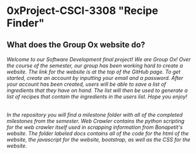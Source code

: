 # 0xProject-CSCI-3308 "Recipe Finder"
## What does the Group Ox website do?
###### Welcome to our Software Development final project! We are Group Ox! Over the course of the semester, our group has been working hard to create a website. The link for the website is at the top of the GitHub page. To get started, create an account by inputting your email and a password. After your account has been created, users will be able to save a list of ingredients that they have on hand. The list will then be used to generate a list of recipes that contain the ingredients in the users list. Hope you enjoy!
###### In the repository you will find a milestone folder with all of the completed milestones from the semester. Web Crawler contains the python scripting for the web crawler itself used in scrapping information from Bonapetit's website. The folder labeled docs contains all of the code for the html of the website, the javascript for the website, bootstrap, as well as the CSS for the website. 
